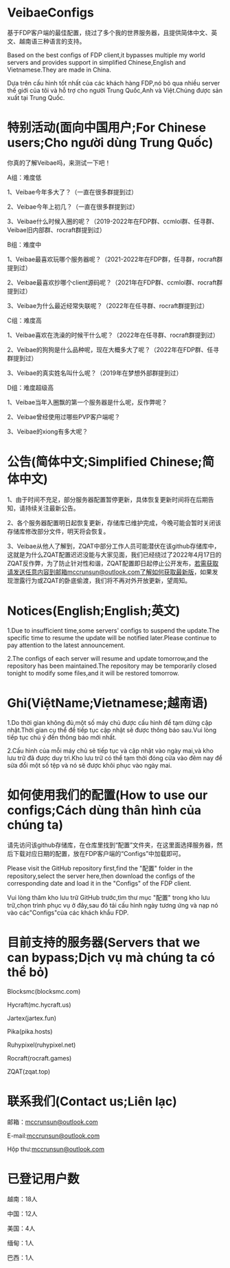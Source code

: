# VeibaeConfigs
基于FDP客户端的最佳配置，绕过了多个我的世界服务器，且提供简体中文、英文、越南语三种语言的支持。

Based on the best configs of FDP client,it bypasses multiple my world servers and provides support in simplified Chinese,English and Vietnamese.They are made in China.

Dựa trên cấu hình tốt nhất của các khách hàng FDP,nó bỏ qua nhiều server thế giới của tôi và hỗ trợ cho người Trung Quốc,Anh và Việt.Chúng được sản xuất tại Trung Quốc.

# 特别活动(面向中国用户;For Chinese users;Cho người dùng Trung Quốc)
你真的了解Veibae吗，来测试一下吧！

A组：难度低

1、Veibae今年多大了？（一直在很多群提到过）

2、Veibae今年上初几？（一直在很多群提到过）

3、Veibae什么时候入圈的呢？（2019-2022年在FDP群、ccmlol群、任寻群、Veibae旧内部群、rocraft群提到过）

B组：难度中

1、Veibae最喜欢玩哪个服务器呢？（2021-2022年在FDP群，任寻群，rocraft群提到过）

2、Veibae最喜欢抄哪个client源码呢？（2021年在FDP群、ccmlol群、rocraft群提到过）

3、Veibae为什么最近经常失联呢？（2022年在任寻群、rocraft群提到过）

C组：难度高

1、Veibae喜欢在洗澡的时候干什么呢？（2022年在任寻群、rocraft群提到过）

2、Veibae的狗狗是什么品种呢，现在大概多大了呢？（2022年在FDP群、任寻群提到过）

3、Veibae的真实姓名叫什么呢？（2019年在梦想外部群提到过）

D组：难度超级高

1、Veibae当年入圈飘的第一个服务器是什么呢，反作弊呢？

2、Veibae曾经使用过哪些PVP客户端呢？

3、Veibae的xiong有多大呢？

# 公告(简体中文;Simplified Chinese;简体中文)
1、由于时间不充足，部分服务器配置暂停更新，具体恢复更新时间将在后期告知，请持续关注最新公告。

2、各个服务器配置明日起恢复更新，存储库已维护完成，今晚可能会暂时关闭该存储库修改部分文件，明天将会恢复。

3、Veibae从他人了解到，ZQAT中部分工作人员可能潜伏在该github存储库中，这就是为什么ZQAT配置迟迟没能与大家见面，我们已经绕过了2022年4月17日的ZQAT反作弊，为了防止针对性和谐，ZQAT配置即日起停止公开发布，若需获取请发送任意内容到邮箱mccrunsun@outlook.com了解如何获取最新版，如果发现泄露行为或ZQAT的卧底偷渡，我们将不再对外开放更新，望周知。

# Notices(English;English;英文)
1.Due to insufficient time,some servers' configs to suspend the update.The specific time to resume the update will be notified later.Please continue to pay attention to the latest announcement.

2.The configs of each server will resume and update tomorrow,and the repository has been maintained.The repository may be temporarily closed tonight to modify some files,and it will be restored tomorrow.

# Ghi(ViệtName;Vietnamese;越南语)
1.Do thời gian không đủ,một số máy chủ được cấu hình để tạm dừng cập nhật.Thời gian cụ thể để tiếp tục cập nhật sẽ được thông báo sau.Vui lòng tiếp tục chú ý đến thông báo mới nhất.

2.Cấu hình của mỗi máy chủ sẽ tiếp tục và cập nhật vào ngày mai,và kho lưu trữ đã được duy trì.Kho lưu trữ có thể tạm thời đóng cửa vào đêm nay để sửa đổi một số tệp và nó sẽ được khôi phục vào ngày mai.

# 如何使用我们的配置(How to use our configs;Cách dùng thân hình của chúng ta)
请先访问该github存储库，在仓库里找到“配置”文件夹，在这里面选择服务器，然后下载对应日期的配置，放在FDP客户端的“Configs”中加载即可。

Please visit the GitHub repository first,find the "配置" folder in the repository,select the server here,then download the configs of the corresponding date and load it in the "Configs" of the FDP client.

Vui lòng thăm kho lưu trữ GitHub trước,tìm thư mục "配置" trong kho lưu trữ,chọn trình phục vụ ở đây,sau đó tải cấu hình ngày tương ứng và nạp nó vào các"Configs"của các khách khẩu FDP.

# 目前支持的服务器(Servers that we can bypass;Dịch vụ mà chúng ta có thể bỏ)
Blocksmc(blocksmc.com)

Hycraft(mc.hycraft.us)

Jartex(jartex.fun)

Pika(pika.hosts)

Ruhypixel(ruhypixel.net)

Rocraft(rocraft.games)

ZQAT(zqat.top)

# 联系我们(Contact us;Liên lạc)
邮箱：mccrunsun@outlook.com

E-mail:mccrunsun@outlook.com

Hộp thư:mccrunsun@outlook.com

# 已登记用户数
越南：18人

中国：12人

美国：4人

缅甸：1人

巴西：1人
